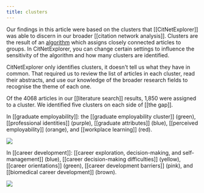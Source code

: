 ```yaml
---
title: clusters
---
```

Our findings in this article were based on the clusters that [[CitNetExplorer]] was able to discern in our broader [[citation network analysis]]. Clusters are the result of an [algorithm](https://link.springer.com/article/10.1007%2Fs11192-017-2300-7) which  assigns closely connected articles to groups. In CitNetExplorer, you can change certain settings to influence the sensitivity of the algorithm and how many clusters are identified. 

CitNetExplorer only identifies clusters, it doesn't tell us what they have in common. That required us to review the list of articles in each cluster, read their abstracts, and use our knowledge of the broader research fields to recognise the theme of each one. 

Of the 4068 articles in our [[literature search]] results,  1,850 were assigned to a cluster. We identified five clusters on each side of [[the gap]]. 

In [[graduate employability]]: the [[graduate employability cluster]] (green), [[professional identities]] (purple), [[graduate attributes]] (blue), [[perceived employability]] (orange), and [[workplace learning]] (red).

![](https://unruffled-ptolemy-28c954.netlify.app/assets/fig2.jpg)

In [[career development]]:  [[career exploration, decision-making, and self-management]] (blue), [[career decision-making difficulties]] (yellow), [[career orientations]] (green), [[career development barriers]] (pink), and [[biomedical career development]] (brown). 

![](https://unruffled-ptolemy-28c954.netlify.app/assets/fig3.jpg)

